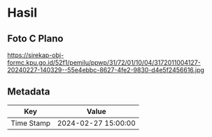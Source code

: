 # Hasil

## Foto C Plano

https://sirekap-obj-formc.kpu.go.id/52f1/pemilu/ppwp/31/72/01/10/04/3172011004127-20240227-140329--55e4ebbc-8627-4fe2-9830-d4e5f2456616.jpg


## Metadata

| Key        | Value               |
| ---------- | ------------------- |
| Time Stamp | 2024-02-27 15:00:00 |



